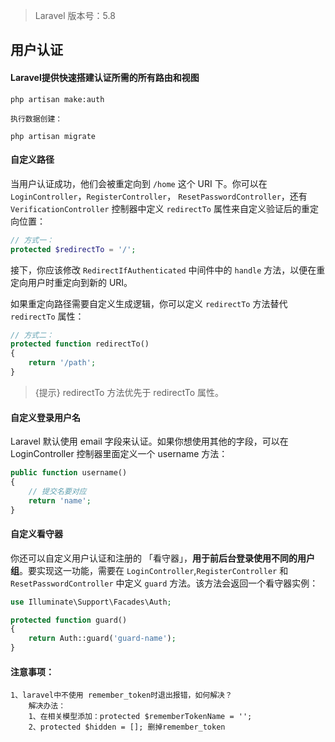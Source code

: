 > Laravel 版本号：5.8



## 用户认证

#### Laravel提供快速搭建认证所需的所有路由和视图

	php artisan make:auth
	
	执行数据创建：
	
	php artisan migrate



#### 自定义路径

当用户认证成功，他们会被重定向到 `/home` 这个 URI 下。你可以在 `LoginController`，`RegisterController`， `ResetPasswordController`，还有 `VerificationController` 控制器中定义 `redirectTo` 属性来自定义验证后的重定向位置：

```php
// 方式一：
protected $redirectTo = '/';
```

接下，你应该修改 `RedirectIfAuthenticated` 中间件中的 `handle` 方法，以便在重定向用户时重定向到新的 URI。

如果重定向路径需要自定义生成逻辑，你可以定义 `redirectTo` 方法替代 `redirectTo` 属性：

```php
// 方式二：
protected function redirectTo()
{
    return '/path';
}
```

> {提示} redirectTo 方法优先于 redirectTo 属性。



#### 自定义登录用户名

Laravel 默认使用 email 字段来认证。如果你想使用其他的字段，可以在 LoginController 控制器里面定义一个 username 方法：


```php
public function username()
{
	// 提交名要对应
    return 'name'; 
}
```



#### 自定义看守器

你还可以自定义用户认证和注册的 「看守器」，**用于前后台登录使用不同的用户组**。要实现这一功能，需要在 `LoginController`,`RegisterController` 和 `ResetPasswordController` 中定义 `guard` 方法。该方法会返回一个看守器实例：

```php
use Illuminate\Support\Facades\Auth;

protected function guard()
{
    return Auth::guard('guard-name');
}
```



#### 注意事项：

```
1、laravel中不使用 remember_token时退出报错，如何解决？
    解决办法：
    1、在相关模型添加：protected $rememberTokenName = '';
    2、protected $hidden = []; 删掉remember_token
```
